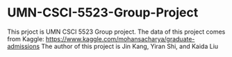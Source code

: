 # UMN-CSCI-5523-Group-Project
This prjoct is UMN CSCI 5523 Group project. The data of this project comes from Kaggle:
https://www.kaggle.com/mohansacharya/graduate-admissions
The author of this project is Jin Kang, Yiran Shi, and Kaida Liu

